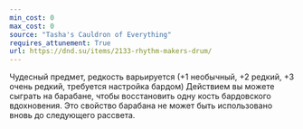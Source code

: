 ```yaml
---
min_cost: 0
max_cost: 0
source: "Tasha's Cauldron of Everything"
requires_attunement: True
url: https://dnd.su/items/2133-rhythm-makers-drum/
---
```


Чудесный предмет, редкость варьируется (+1 необычный, +2 редкий, +3 очень редкий, требуется настройка бардом)
Действием вы можете сыграть на барабане, чтобы восстановить одну кость бардовского вдохновения. Это свойство барабана не может быть использовано вновь до следующего рассвета.